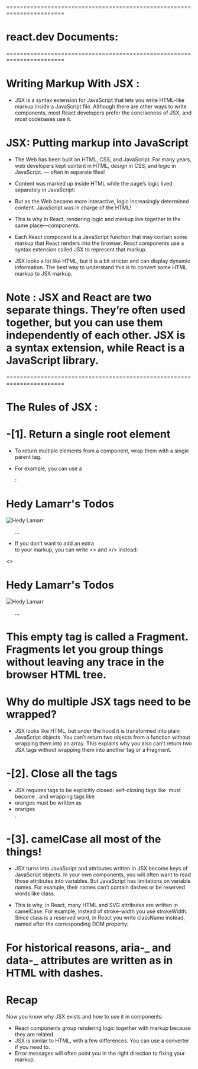 =======================================================================

# react.dev Documents:

=======================================================================

<!--   -              Describing the UI :                    -->

# Writing Markup With JSX :

- JSX is a syntax extension for JavaScript that lets you write HTML-like markup inside a JavaScript file. Although there are other ways to write components, most React developers prefer the conciseness of JSX, and most codebases use it.

# JSX: Putting markup into JavaScript

- The Web has been built on HTML, CSS, and JavaScript. For many years, web developers kept content in HTML, design in CSS, and logic in JavaScript. — often in separate files!

- Content was marked up inside HTML while the page’s logic lived separately in JavaScript:

- But as the Web became more interactive, logic increasingly determined content. JavaScript was in charge of the HTML!
- This is why in React, rendering logic and markup live together in the same place—components.

- Each React component is a JavaScript function that may contain some markup that React renders into the browser. React components use a syntax extension called JSX to represent that markup.

- JSX looks a lot like HTML, but it is a bit stricter and can display dynamic information. The best way to understand this is to convert some HTML markup to JSX markup.

# Note : JSX and React are two separate things. They’re often used together, but you can use them independently of each other. JSX is a syntax extension, while React is a JavaScript library.

=======================================================================

# The Rules of JSX :

# -[1]. Return a single root element

- To return multiple elements from a component, wrap them with a single parent tag.

- For example, you can use a <div>:

<div>
  <h1>Hedy Lamarr's Todos</h1>
  <img 
    src="https://i.imgur.com/yXOvdOSs.jpg" 
    alt="Hedy Lamarr" 
    class="photo"
  >
  <ul>
    ...
  </ul>
</div>

- If you don’t want to add an extra <div> to your markup, you can write <> and </> instead:

<>

  <h1>Hedy Lamarr's Todos</h1>
  <img 
    src="https://i.imgur.com/yXOvdOSs.jpg" 
    alt="Hedy Lamarr" 
    class="photo"
  >
  <ul>
    ...
  </ul>
</>

# This empty tag is called a Fragment. Fragments let you group things without leaving any trace in the browser HTML tree.

# Why do multiple JSX tags need to be wrapped?

- JSX looks like HTML, but under the hood it is transformed into plain JavaScript objects. You can’t return two objects from a function without wrapping them into an array. This explains why you also can’t return two JSX tags without wrapping them into another tag or a Fragment.

# -[2]. Close all the tags

- JSX requires tags to be explicitly closed: self-closing tags like <img> must become <img />, and wrapping tags like <li>oranges must be written as <li>oranges</li>.

# -[3]. camelCase all most of the things!

- JSX turns into JavaScript and attributes written in JSX become keys of JavaScript objects. In your own components, you will often want to read those attributes into variables. But JavaScript has limitations on variable names. For example, their names can’t contain dashes or be reserved words like class.

- This is why, in React, many HTML and SVG attributes are written in camelCase. For example, instead of stroke-width you use strokeWidth. Since class is a reserved word, in React you write className instead, named after the corresponding DOM property:

# For historical reasons, aria-_ and data-_ attributes are written as in HTML with dashes.

# Recap

Now you know why JSX exists and how to use it in components:

- React components group rendering logic together with markup because they are related.
- JSX is similar to HTML, with a few differences. You can use a converter if you need to.
- Error messages will often point you in the right direction to fixing your markup.
